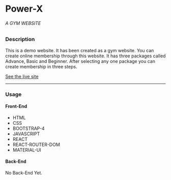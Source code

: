# Power-X
###### _A GYM WEBSITE_
### Description

This is a demo website. It has been created as a gym website. You can create online membership through this website. It has three packages called Advance, Basic and Beginner. After selecting any one package you can create membership in three steps.

[See the live site](https://taj-power-x.web.app/ "Power-X")

---
### Usage

#### Front-End
- HTML
- CSS
- BOOTSTRAP-4
- JAVASCRIPT
- REACT
- REACT-ROUTER-DOM
- MATERIAL-UI

#### Back-End
No Back-End Yet.
